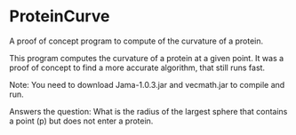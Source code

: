 # ProteinCurve
A proof of concept program to compute of the curvature of a protein.

This program computes the curvature of a protein at a given point.
It was a proof of concept to find a more accurate algorithm, that still runs fast.

Note: You need to download Jama-1.0.3.jar and vecmath.jar to compile and run.

Answers the question:
What is the radius of the largest sphere that contains a point (p) but does not enter a protein.
